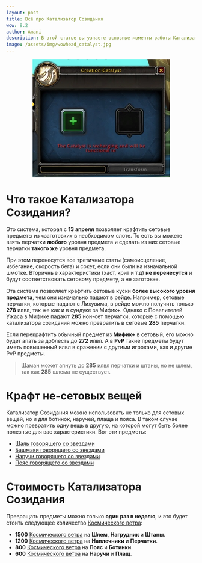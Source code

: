 ```yaml
---    
layout: post
title: Всё про Катализатор Созидания
wow: 9.2
author: Amani
description: В этой статье вы узнаете основные моменты работы Катализатора Созидания, который станет доступен 13 апреля.
image: /assets/img/wowhead_catalyst.jpg
---
```


<p align="center">
<img src="/assets/img/wowhead_catalyst.jpg" > 
</p>

# Что такое Катализатора Созидания?

Это система, которая с **13 апреля** позволяет крафтить сетовые предметы из «заготовки» в необходимом слоте. То есть вы можете взять перчатки **любого** уровня предмета и сделать из них сетовые перчатки **такого же** уровня предмета. 

При этом перенесутся все третичные статы (самоисцеление, избегание, скорость бега) и сокет, если они были на изначальной шмотке. Вторичные характеристики (хаст, крит и т.д) **не перенесутся** и будут соответствовать сетовому предмету, а не заготовке. 

Эта система позволяет крафтить сетовые куски **более высокого уровня предмета**, чем они изначально падают в рейде. Например, сетовые перчатки, которые падают с Лихувима, в рейде можно получить только **278** илвл, так же как и в сундуке за Мифик+. Однако с Повелителей Ужаса в Мифике падают **285** нон-сет перчатки, которые с помощью катализатора созидания можно превратить в сетовые **285** перчатки.

Если перекрафтить обычный предмет из **Мифик+** в сетовый, его можно будет апать за доблесть до **272** илвл. А в **PvP** такие предметы будут иметь повышенный илвл в сражении с другими игроками, как и другие PvP предметы.

> Шаман может апнуть до **285** илвл перчатки и штаны, но не шлем, так как **285** шлема не существует.

# Крафт не-сетовых вещей

Катализатор Созидания можно использовать не только для сетовых вещей, но и для ботинок, наручей, плаща и пояса. В таком случае можно превратить одну вещь в другую, на которой могут быть более полезные для вас характеристики. Вот эти предметы:

* [Шаль говорящего со звездами](https://ru.wowhead.com/item=188927)
* [Башмаки говорящего со звездами](https://ru.wowhead.com/item=188926)
* [Наручи говорящего со звездами](https://ru.wowhead.com/item=188919)
* [Пояс говорящего со звездами](https://ru.wowhead.com/item=188921)

# Стоимость Катализатора Созидания 

Превращать предметы можно только **один раз в неделю**, и это будет стоить следующее количество [Космического ветра](https://ru.wowhead.com/currency=2009/):

* **1500** [Космического ветра](https://ru.wowhead.com/currency=2009/) на **Шлем**, **Нагрудник** и **Штаны**.
* **1200** [Космического ветра](https://ru.wowhead.com/currency=2009/) на **Наплечники** и **Перчатки**.
* **800** [Космического ветра](https://ru.wowhead.com/currency=2009/) на **Пояс** и **Ботинки**.
* **600** [Космического ветра](https://ru.wowhead.com/currency=2009/) на **Наручи** и **Плащ**.
